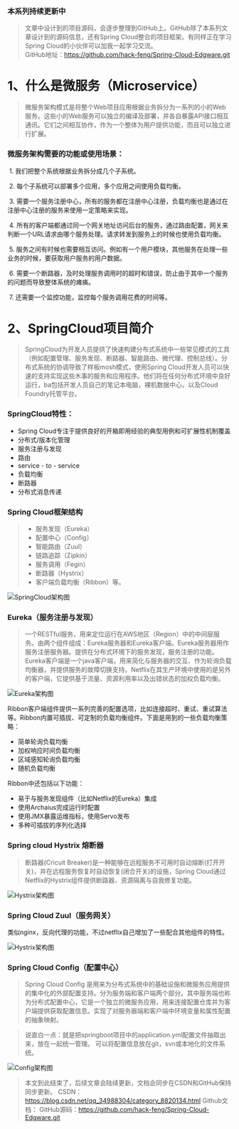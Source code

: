 ### 本系列持续更新中

> 文章中设计到的项目源码，会逐步整理到GitHub上。GitHub除了本系列文章设计到的源码信息，还有Spring Cloud整合的项目框架。有同样正在学习Spring Cloud的小伙伴可以加我一起学习交流。<Br>
  GitHub地址：https://github.com/hack-feng/Spring-Cloud-Edgware.git

# 1、什么是微服务（Microservice）
> 微服务架构模式是将整个Web项目应用根据业务拆分为一系列的小的Web服务。这些小的Web服务可以独立的编译及部署，并各自暴露API接口相互通讯。它们之间相互协作，作为一个整体为用户提供功能，而且可以独立进行扩展。

### 微服务架构需要的功能或使用场景：

 1. 我们把整个系统根据业务拆分成几个子系统。

 2. 每个子系统可以部署多个应用，多个应用之间使用负载均衡。

 3. 需要一个服务注册中心，所有的服务都在注册中心注册，负载均衡也是通过在注册中心注册的服务来使用一定策略来实现。

 4. 所有的客户端都通过同一个网关地址访问后台的服务，通过路由配置，网关来判断一个URL请求由哪个服务处理。请求转发到服务上的时候也使用负载均衡。

 5. 服务之间有时候也需要相互访问。例如有一个用户模块，其他服务在处理一些业务的时候，要获取用户服务的用户数据。

 6. 需要一个断路器，及时处理服务调用时的超时和错误，防止由于其中一个服务的问题而导致整体系统的瘫痪。

 7. 还需要一个监控功能，监控每个服务调用花费的时间等。


# 2、SpringCloud项目简介
> SpringCloud为开发人员提供了快速构建分布式系统中一些常见模式的工具（例如配置管理、服务发现、断路器、智能路由、微代理、控制总线）。分布式系统的协调导致了样板mosh模式，使用Spring Cloud开发人员可以快速的支持实现这些木事的服务和应用程序。他们将在任何分布式环境中良好运行，ba包括开发人员自己的笔记本电脑，裸机数据中心，以及Cloud Foundry托管平台。

### SpringCloud特性：

* Spring Cloud专注于提供良好的开箱即用经验的典型用例和可扩展性机制覆盖
* 分布式/版本化管理
* 服务注册与发现
* 路由
* service - to - service
* 负载均衡
* 断路器
* 分布式消息传递

### Spring Cloud框架结构
>* 服务发现（Eureka）
>* 配置中心（Config）
>* 智能路由（Zuul）
>* 链路追踪（Zipkin）
>* 服务调用（Fegin）
>* 断路器（Hystrix）
>* 客户端负载均衡（Ribbon）等。

![SpringCloud架构图](./images/0-SpringCloud-framework.jpg)



 ### Eureka（服务注册与发现）
> 一个RESTful服务，用来定位运行在AWS地区（Region）中的中间层服务。由两个组件组成：Eureka服务器和Eureka客户端。Eureka服务器用作服务注册服务器。提供在分布式环境下的服务发现，服务注册的功能。Eureka客户端是一个java客户端，用来简化与服务器的交互、作为轮询负载均衡器，并提供服务的故障切换支持。Netflix在其生产环境中使用的是另外的客户端，它提供基于流量、资源利用率以及出错状态的加权负载均衡。

![Eureka架构图](./images/0-Eureka.png)

Ribbon客户端组件提供一系列完善的配置选项，比如连接超时、重试、重试算法等。Ribbon内置可插拔、可定制的负载均衡组件。下面是用到的一些负载均衡策略：
* 简单轮询负载均衡
* 加权响应时间负载均衡
* 区域感知轮询负载均衡
* 随机负载均衡

Ribbon中还包括以下功能：
* 易于与服务发现组件（比如Netflix的Eureka）集成
* 使用Archaius完成运行时配置
* 使用JMX暴露运维指标，使用Servo发布
* 多种可插拔的序列化选择

### Spring cloud Hystrix 熔断器
> 断路器(Cricuit Breaker)是一种能够在远程服务不可用时自动熔断(打开开关)，并在远程服务恢复时自动恢复(闭合开关)的设施，Spring Cloud通过Netflix的Hystrix组件提供断路器、资源隔离与自我修复功能。

![Hystrix架构图](./images/0-Hystrix.png)

### Spring Cloud Zuul（服务网关）
类似nginx，反向代理的功能，不过netflix自己增加了一些配合其他组件的特性。

![Hystrix架构图](./images/0-Zuul.png)

### Spring Cloud Config（配置中心）
> Spring Cloud Config 是用来为分布式系统中的基础设施和微服务应用提供的集中化的外部配置支持。分为服务端和客户端两个部分。其中服务端也称为分布式配置中心，它是一个独立的微服务应用，用来连接配置仓库并为客户端提供获取配置信息。实现了对服务器端和客户端中环境变量和属性配置的抽象映射。
  
> 说直白一点：就是把springboot项目中的application.yml配置文件抽取出来，放在一起统一管理。
  可以将配置信息放在git，svn或本地化的文件系统。
  
![Config架构图](./images/0-Config.png)

> 本文到此结束了，后续文章会陆续更新，文档会同步在CSDN和GitHub保持同步更新。
> CSDN：https://blog.csdn.net/qq_34988304/category_8820134.html
> Github文档：
> GitHub源码：https://github.com/hack-feng/Spring-Cloud-Edgware.git